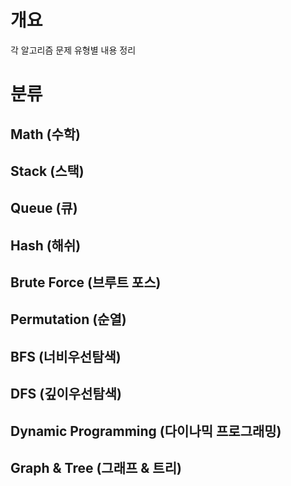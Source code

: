 # 개요

각 알고리즘 문제 유형별 내용 정리


# 분류

## Math (수학)

## Stack (스택)

## Queue (큐)

## Hash (해쉬)

## Brute Force (브루트 포스)

## Permutation (순열)

## BFS (너비우선탐색)

## DFS (깊이우선탐색)

## Dynamic Programming (다이나믹 프로그래밍)

## Graph & Tree (그래프 & 트리)

## 

## 
